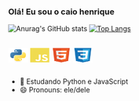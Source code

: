 ### Olá! Eu sou o caio henrique
![Anurag's GitHub stats](https://github-readme-stats.vercel.app/api?username=caiohsv&show_icons=true&theme=radical)
[![Top Langs](https://github-readme-stats.vercel.app/api/top-langs/?username=caiohsv&layout=compact&theme=radical&hide=Batchfile,Powershell,Php)](https://github.com/anuraghazra/github-readme-stats)

<div style="display: inline_block"><br>
  <img align="center" alt="Rafa-Python" height="30" width="40" src="https://raw.githubusercontent.com/devicons/devicon/master/icons/python/python-original.svg">
  <img align="center" alt="Rafa-Js" height="30" width="40" src="https://raw.githubusercontent.com/devicons/devicon/master/icons/javascript/javascript-plain.svg">
  <img align="center" alt="Rafa-HTML" height="30" width="40" src="https://raw.githubusercontent.com/devicons/devicon/master/icons/html5/html5-original.svg">
  <img align="center" alt="Rafa-CSS" height="30" width="40" src="https://raw.githubusercontent.com/devicons/devicon/master/icons/css3/css3-original.svg">  
</div>
  
  ##

- 🌱 Estudando Python e JavaScript
- 😄 Pronouns: ele/dele


